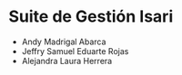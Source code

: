 # Suite de Gestión Isari

- Andy Madrigal Abarca
- Jeffry Samuel Eduarte Rojas
- Alejandra Laura Herrera

